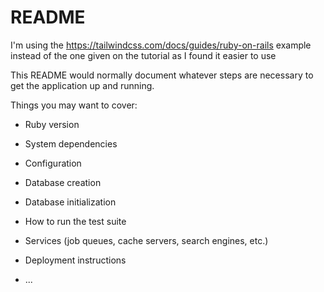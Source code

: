 # README

I'm using the https://tailwindcss.com/docs/guides/ruby-on-rails example instead of the one given on the tutorial as I found it easier to use

This README would normally document whatever steps are necessary to get the
application up and running.

Things you may want to cover:

* Ruby version

* System dependencies

* Configuration

* Database creation

* Database initialization

* How to run the test suite

* Services (job queues, cache servers, search engines, etc.)

* Deployment instructions

* ...
